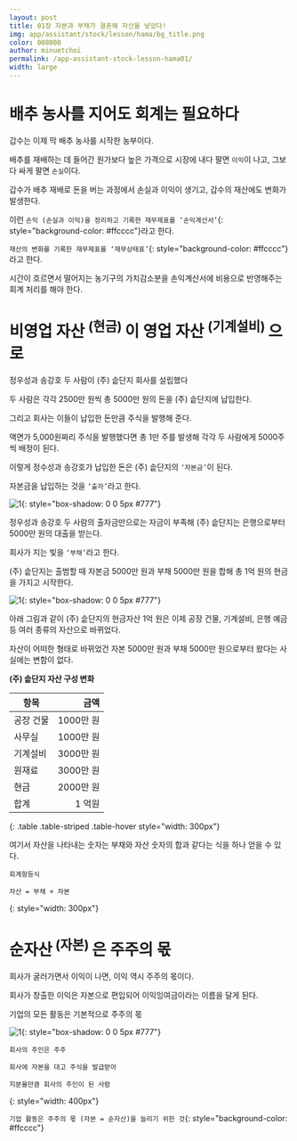 ```yaml
---
layout: post
title: 01장 자본과 부채가 결혼해 자산을 낳았다!
img: app/assistant/stock/lesson/hama/bg_title.png
color: 008000
author: minuetchoi
permalink: /app-assistant-stock-lesson-hama01/
width: large
---
```


# 배추 농사를 지어도 회계는 필요하다

갑수는 이제 막 배추 농사를 시작한 농부이다.

배추를 재배하는 데 들어간 원가보다 높은 가격으로 시장에 내다 팔면 ``이익``이 나고, 그보다 싸게 팔면 ``손실``이다.

갑수가 배추 재배로 돈을 버는 과정에서 손실과 이익이 생기고, 갑수의 재산에도 변화가 발생한다.

이런 ``손익 (손실과 이익)을 정리하고 기록한 재무제표를 ‘손익계산서’``{: style="background-color: #ffcccc"}라고 한다.

``재산의 변화를 기록한 재무제표를 ‘재무상태표’``{: style="background-color: #ffcccc"}라고 한다.

시간이 흐르면서 떨어지는 농기구의 가치감소분을 손익계산서에 비용으로 반영해주는 회계 처리를 해야 한다.


# 비영업 자산 <sup> (현금) </sup> 이 영업 자산 <sup> (기계설비) </sup> 으로

정우성과 송강호 두 사람이 (주) 솥단지 회사를 설립했다

두 사람은 각각 2500만 원씩 총 5000만 원의 돈을 (주) 솥단지에 납입한다.

그리고 회사는 이들이 납입한 돈만큼 주식을 발행해 준다.

액면가 5,000원짜리 주식을 발행했다면 총 1만 주를 발생해 각각 두 사람에게 5000주씩 배정이 된다.

이렇게 정수성과 송강호가 납입한 돈은 (주) 솥단지의 ``‘자본금’``이 된다.

자본금을 납입하는 것을 ``‘출자’``라고 한다.

![1]({{site.baseurl}}/images/app/assistant/stock/lesson/hama/hama1.png){: style="box-shadow: 0 0 5px #777"}

정우성과 송강호 두 사람의 출자금만으로는 자금이 부족해 (주) 솥단지는 은행으로부터 5000만 원의 대출을 받는다.

회사가 지는 빛을 ``‘부채’``라고 한다.

(주) 솥단지는 출범할 때 자본금 5000만 원과 부채 5000만 원을 합해 총 1억 원의 현금을 가지고 시작한다.

![1]({{site.baseurl}}/images/app/assistant/stock/lesson/hama/hama2.png){: style="box-shadow: 0 0 5px #777"}

아래 그림과 같이 (주) 솥단지의 현금자산 1억 원은 이제 공장 건물, 기계설비, 은행 예금 등 여러 종류의 자산으로 바뀌었다.

자산이 어떠한 형태로 바뀌었건 자본 5000만 원과 부채 5000만 원으로부터 왔다는 사실에는 변함이 없다.


**(주) 솥단지 자산 구성 변화**

| 항목 | 금액 |
| --- | ---: |
| 공장 건물 | 1000만 원 |
| 사무실 | 1000만 원 |
| 기계설비 | 3000만 원 |
| 원재료 | 3000만 원 |
| 현금 | 2000만 원 |
| 합계 | 1 억원 |
{: .table .table-striped .table-hover style="width: 300px"}


여기서 자산을 나타내는 숫자는 부채와 자산 숫자의 합과 같다는 식을 하나 얻을 수 있다.

```text
회계항등식

자산 = 부채 + 자본
```
{: style="width: 300px"}

# 순자산<sup> (자본) </sup>은 주주의 몫

회사가 굴러가면서 이익이 나면, 이익 역시 주주의 몫이다.

회사가 창출한 이익은 자본으로 편입되어 이익잉여금이라는 이름을 달게 된다.

기업의 모든 활동은 기본적으로 주주의 몫 

![1]({{site.baseurl}}/images/app/assistant/stock/lesson/hama/hama3.png){: style="box-shadow: 0 0 5px #777"}


``회사의 주인은 주주``

```text
회사에 자본을 대고 주식을 발급받아 

지분율만큼 회사의 주인이 된 사람
```
{: style="width: 400px"}

``기업 활동은 주주의 몫 (자본 = 순자산)을 늘리기 위한 것``{: style="background-color: #ffcccc"}

<style>
.page-container {max-width: 1200px}
</style>